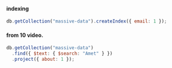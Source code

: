 #### indexing

```javascript
db.getCollection("massive-data").createIndex({ email: 1 });
```

#### from 10 video.

```javascript
db.getCollection("massive-data")
  .find({ $text: { $search: "Amet" } })
  .project({ about: 1 });
```
